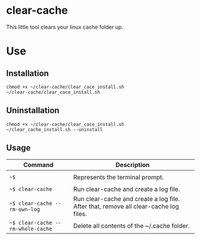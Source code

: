 # clear-cache
This little tool clears your linux cache folder up. 

# Use
## Installation
`chmod +x ~/clear-cache/clear_cace_install.sh`   
`~/clear-cache/clear_cace_install.sh`
## Uninstallation
`chmod +x ~/clear-cache/clear_cace_install.sh`   
`~/clear_cache_install.sh --uninstall`
## Usage
|Command|Description|
|-------|-----------|
|||
|`~$ `|Represents the terminal prompt.|
|||
|`~$ clear-cache`|Run clear-cache and create a log file.|
|`~$ clear-cache --rm-own-log`|Run clear-cache and create a log file. After that, remove all clear-cache log files.|
|`~$ clear-cache --rm-whole-cache`|Delete all contents of the ~/.cache folder.|
